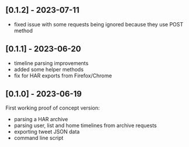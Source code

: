 ## [0.1.2] - 2023-07-11

- fixed issue with some requests being ignored because they use POST method

## [0.1.1] - 2023-06-20

- timeline parsing improvements
- added some helper methods
- fix for HAR exports from Firefox/Chrome

## [0.1.0] - 2023-06-19

First working proof of concept version:

- parsing a HAR archive
- parsing user, list and home timelines from archive requests
- exporting tweet JSON data
- command line script
